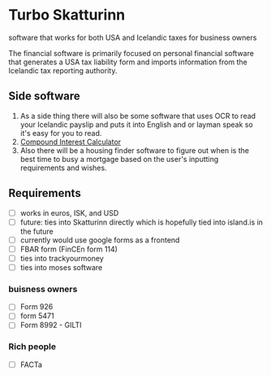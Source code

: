 # Turbo Skatturinn
software that works for both USA and Icelandic taxes for business owners

The financial software is primarily focused on personal financial software that generates a USA tax liability form and imports information from the Icelandic tax reporting authority. 

## Side software
1. As a side thing there will also be some software that uses OCR to read your Icelandic payslip and puts it into English and or layman speak so it's easy for you to read.
2. [Compound Interest Calculator](https://github.com/Einfaldlega-Hugmyndir/Compound_Interest_Calculator)
3. Also there will be a housing finder software to figure out when is the best time to busy a mortgage based on the user's inputting requirements and wishes.

## Requirements
- [ ] works in euros, ISK, and USD
- [ ] future: ties into Skatturinn directly which is hopefully tied into island.is in the future
- [ ] currently would use google forms as a frontend
- [ ] FBAR form (FinCEn form 114)
- [ ] ties into trackyourmoney
- [ ] ties into moses software
### buisness owners
- [ ] Form 926
- [ ] form 5471
- [ ] Form 8992 - GILTI
### Rich people
- [ ] FACTa

